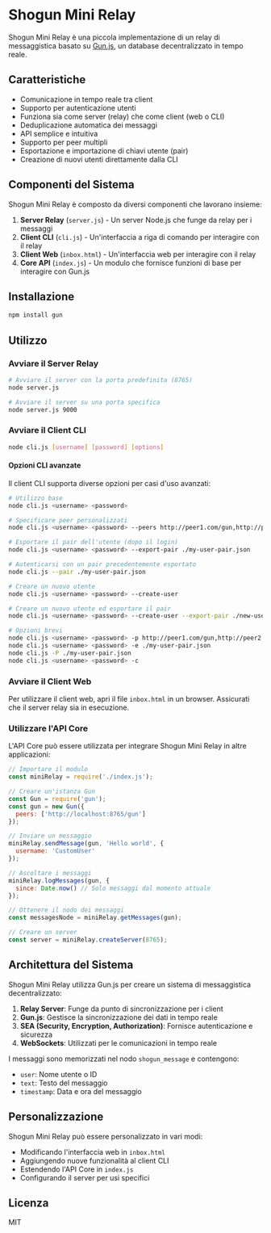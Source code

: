 # Shogun Mini Relay

Shogun Mini Relay è una piccola implementazione di un relay di messaggistica basato su [Gun.js](https://gun.eco/), un database decentralizzato in tempo reale.

## Caratteristiche

- Comunicazione in tempo reale tra client
- Supporto per autenticazione utenti
- Funziona sia come server (relay) che come client (web o CLI)
- Deduplicazione automatica dei messaggi
- API semplice e intuitiva
- Supporto per peer multipli
- Esportazione e importazione di chiavi utente (pair)
- Creazione di nuovi utenti direttamente dalla CLI

## Componenti del Sistema

Shogun Mini Relay è composto da diversi componenti che lavorano insieme:

1. **Server Relay** (`server.js`) - Un server Node.js che funge da relay per i messaggi
2. **Client CLI** (`cli.js`) - Un'interfaccia a riga di comando per interagire con il relay
3. **Client Web** (`inbox.html`) - Un'interfaccia web per interagire con il relay
4. **Core API** (`index.js`) - Un modulo che fornisce funzioni di base per interagire con Gun.js

## Installazione

```bash
npm install gun
```

## Utilizzo

### Avviare il Server Relay

```bash
# Avviare il server con la porta predefinita (8765)
node server.js

# Avviare il server su una porta specifica
node server.js 9000
```

### Avviare il Client CLI

```bash
node cli.js [username] [password] [options]
```

#### Opzioni CLI avanzate

Il client CLI supporta diverse opzioni per casi d'uso avanzati:

```bash
# Utilizzo base
node cli.js <username> <password>

# Specificare peer personalizzati
node cli.js <username> <password> --peers http://peer1.com/gun,http://peer2.com/gun

# Esportare il pair dell'utente (dopo il login)
node cli.js <username> <password> --export-pair ./my-user-pair.json

# Autenticarsi con un pair precedentemente esportato
node cli.js --pair ./my-user-pair.json

# Creare un nuovo utente
node cli.js <username> <password> --create-user

# Creare un nuovo utente ed esportare il pair
node cli.js <username> <password> --create-user --export-pair ./new-user-pair.json

# Opzioni brevi
node cli.js <username> <password> -p http://peer1.com/gun,http://peer2.com/gun
node cli.js <username> <password> -e ./my-user-pair.json
node cli.js -P ./my-user-pair.json
node cli.js <username> <password> -c
```

### Avviare il Client Web

Per utilizzare il client web, apri il file `inbox.html` in un browser. Assicurati che il server relay sia in esecuzione.

### Utilizzare l'API Core

L'API Core può essere utilizzata per integrare Shogun Mini Relay in altre applicazioni:

```javascript
// Importare il modulo
const miniRelay = require('./index.js');

// Creare un'istanza Gun
const Gun = require('gun');
const gun = new Gun({
  peers: ['http://localhost:8765/gun']
});

// Inviare un messaggio
miniRelay.sendMessage(gun, 'Hello world', {
  username: 'CustomUser'
});

// Ascoltare i messaggi
miniRelay.logMessages(gun, {
  since: Date.now() // Solo messaggi dal momento attuale
});

// Ottenere il nodo dei messaggi
const messagesNode = miniRelay.getMessages(gun);

// Creare un server
const server = miniRelay.createServer(8765);
```

## Architettura del Sistema

Shogun Mini Relay utilizza Gun.js per creare un sistema di messaggistica decentralizzato:

1. **Relay Server**: Funge da punto di sincronizzazione per i client
2. **Gun.js**: Gestisce la sincronizzazione dei dati in tempo reale
3. **SEA (Security, Encryption, Authorization)**: Fornisce autenticazione e sicurezza
4. **WebSockets**: Utilizzati per le comunicazioni in tempo reale

I messaggi sono memorizzati nel nodo `shogun_message` e contengono:
- `user`: Nome utente o ID
- `text`: Testo del messaggio
- `timestamp`: Data e ora del messaggio

## Personalizzazione

Shogun Mini Relay può essere personalizzato in vari modi:
- Modificando l'interfaccia web in `inbox.html`
- Aggiungendo nuove funzionalità al client CLI
- Estendendo l'API Core in `index.js`
- Configurando il server per usi specifici

## Licenza

MIT 